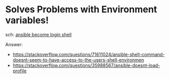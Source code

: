 # Solves Problems with Environment variables!
sch: [ansible become login shell](https://www.google.com/search?q=ansible+become+login+shell)

Answer:
- https://stackoverflow.com/questions/71611024/ansible-shell-command-doesnt-seem-to-have-access-to-the-users-shell-environmen
- https://stackoverflow.com/questions/35988567/ansible-doesnt-load-profile
